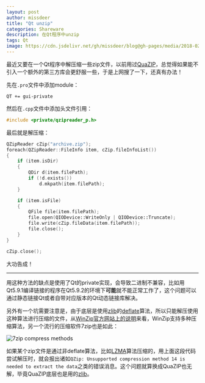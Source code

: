```yaml
---
layout: post
author: missdeer
title: "Qt unzip"
categories: Shareware
description: 在Qt程序中unzip
tags: Qt
image: https://cdn.jsdelivr.net/gh/missdeer/blog@gh-pages/media/2018-02-27/7z.png
---
```


最近又要在一个Qt程序中解压缩一些zip文件，以前用过[QuaZIP](https://sourceforge.net/projects/quazip/)，总觉得如果能不引入一个额外的第三方库会更舒服一些，于是上网搜了一下，还真有办法！

先在`.pro`文件中添加module：

```
QT += gui-private
```

然后在`.cpp`文件中添加头文件引用：

```cpp
#include <private/qzipreader_p.h>
```

最后就是解压缩：

```cpp
QZipReader cZip("archive.zip");
foreach(QZipReader::FileInfo item, cZip.fileInfoList())
{
    if (item.isDir)
    {
        QDir d(item.filePath);
        if (!d.exists())
            d.mkpath(item.filePath);
    }

    if (item.isFile)
    {
        QFile file(item.filePath);
        file.open(QIODevice::WriteOnly | QIODevice::Truncate);
        file.write(cZip.fileData(item.filePath));
        file.close();
    }
}

cZip.close();
```

大功告成！

----

用这种方法的缺点是使用了Qt的private实现，会导致二进制不兼容，比如用Qt5.9.1编译链接的程序在Qt5.9.2的环境下**可能**就不能正常工作了，这个问题可以通过静态链接Qt或者自带对应版本的Qt动态链接库解决。

另外有一个坑需要注意是，由于底层是使用[zlib](https://zlib.net/)的[deflate](https://en.wikipedia.org/wiki/DEFLATE)算法，所以只能解压使用这种算法进行压缩的文件，从[WinZip官方网站上的说明](http://www.winzip.com/wz54.htm)来看，WinZip支持多种压缩算法，另一个流行的压缩软件7zip也是如此：

![7zip compress methods](https://cdn.jsdelivr.net/gh/missdeer/blog@gh-pages/media/2018-02-27/7z.png)

如果某个zip文件是通过非deflate算法，比如[LZMA](https://en.wikipedia.org/wiki/Lempel%E2%80%93Ziv%E2%80%93Markov_chain_algorithm)算法压缩的，用上面这段代码尝试解压时，就会报出诸如`QZip: Unsupported compression method 14 is needed to extract the data`之类的错误消息。这个问题就算换成QuaZIP也无解，毕竟QuaZIP底层也是用的[zlib](https://zlib.net/)。

